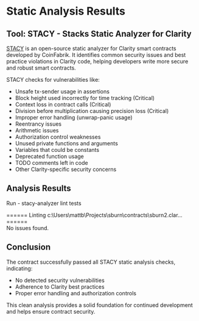 # Static Analysis Results

## Tool: STACY - Stacks Static Analyzer for Clarity

[STACY](https://github.com/CoinFabrik/stacy) is an open-source static analyzer for Clarity smart contracts developed by CoinFabrik. It identifies common security issues and best practice violations in Clarity code, helping developers write more secure and robust smart contracts.

STACY checks for vulnerabilities like:
- Unsafe tx-sender usage in assertions
- Block height used incorrectly for time tracking (Critical)
- Context loss in contract calls (Critical)
- Division before multiplication causing precision loss (Critical)
- Improper error handling (unwrap-panic usage)
- Reentrancy issues
- Arithmetic issues
- Authorization control weaknesses
- Unused private functions and arguments
- Variables that could be constants
- Deprecated function usage
- TODO comments left in code
- Other Clarity-specific security concerns

## Analysis Results

Run - stacy-analyzer lint tests

====== Linting c:\Users\mattb\Projects\sburn\contracts\sburn2.clar... ======      
No issues found.

## Conclusion

The contract successfully passed all STACY static analysis checks, indicating:
- No detected security vulnerabilities
- Adherence to Clarity best practices
- Proper error handling and authorization controls

This clean analysis provides a solid foundation for continued development and helps ensure contract security.